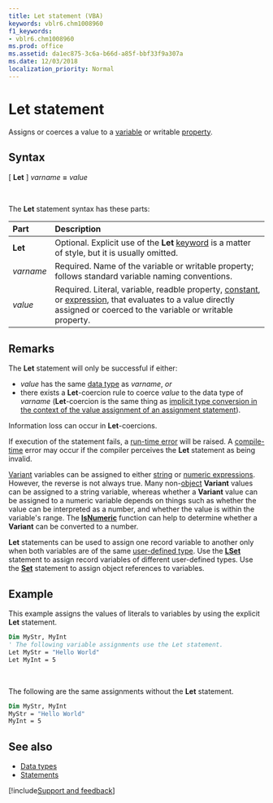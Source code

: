 ```yaml
---
title: Let statement (VBA)
keywords: vblr6.chm1008960
f1_keywords:
- vblr6.chm1008960
ms.prod: office
ms.assetid: da1ec875-3c6a-b66d-a85f-bbf33f9a307a
ms.date: 12/03/2018
localization_priority: Normal
---
```



# Let statement

Assigns or coerces a value to a [variable](../../Glossary/vbe-glossary.md#variable) or writable [property](../../Glossary/vbe-glossary.md#property).

## Syntax

[ **Let** ] _varname_ **=** _value_

<br/>

The **Let** statement syntax has these parts:

|Part|Description|
|:-----|:-----|
|**Let**|Optional. Explicit use of the **Let** [keyword](../../Glossary/vbe-glossary.md#keyword) is a matter of style, but it is usually omitted.|
| _varname_|Required. Name of the variable or writable property; follows standard variable naming conventions.|
| _value_|Required. Literal, variable, readble property, [constant](../../glossary/vbe-glossary.md#constant), or [expression](../../glossary/vbe-glossary.md#expression), that evaluates to a value directly assigned or coerced to the variable or writable property.|

## Remarks

The **Let** statement will only be successful if either:
- _value_ has the same [data type](../../Glossary/vbe-glossary.md#data-type) as _varname_, _or_
- there exists a **Let**-coercion rule to coerce _value_ to the data type of _varname_ (**Let**-coercion is the same thing as [implicit type conversion in the context of the value assignment of an assignment statement](../../Reference/User-Interface-Help/data-type-summary.md#assignment-statements-implicit-conversions--casts)).

Information loss can occur in **Let**-coercions.

If execution of the statement fails, a [run-time error](../../glossary/vbe-glossary.md#run-time-error) will be raised. A [compile-time](../../glossary/vbe-glossary.md#compile-time) error may occur if the compiler perceives the **Let** statement as being invalid.

[Variant](../../Glossary/vbe-glossary.md#variant-data-type) variables can be assigned to either [string](../../glossary/vbe-glossary.md#string-expression) or [numeric expressions](../../glossary/vbe-glossary.md#numeric-expression). However, the reverse is not always true. Many non-[object](../../glossary/vbe-glossary.md#object) **Variant** values can be assigned to a string variable, whereas whether a **Variant** value can be assigned to a numeric variable depends on things such as whether the value can be interpreted as a number, and whether the value is within the variable's range. The [**IsNumeric**](../../reference/user-interface-help/isnumeric-function.md) function can help to determine whether a **Variant** can be converted to a number.

**Let** statements can be used to assign one record variable to another only when both variables are of the same [user-defined type](../../Glossary/vbe-glossary.md#user-defined-type). Use the **[LSet](lset-statement.md)** statement to assign record variables of different user-defined types. Use the **[Set](set-statement.md)** statement to assign object references to variables.

## Example

This example assigns the values of literals to variables by using the explicit **Let** statement.

```vb
Dim MyStr, MyInt 
' The following variable assignments use the Let statement. 
Let MyStr = "Hello World" 
Let MyInt = 5 

```

<br/>

The following are the same assignments without the **Let** statement.

```vb
Dim MyStr, MyInt 
MyStr = "Hello World" 
MyInt = 5 

```


## See also

- [Data types](data-type-summary.md)
- [Statements](../statements.md)

[!include[Support and feedback](~/includes/feedback-boilerplate.md)]
